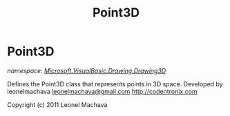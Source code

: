 ﻿---
title: Point3D
---

# Point3D
_namespace: [Microsoft.VisualBasic.Drawing.Drawing3D](N-Microsoft.VisualBasic.Drawing.Drawing3D.html)_

Defines the Point3D class that represents points in 3D space.
 Developed by leonelmachava <leonelmachava@gmail.com>
 http://codentronix.com

 Copyright (c) 2011 Leonel Machava




